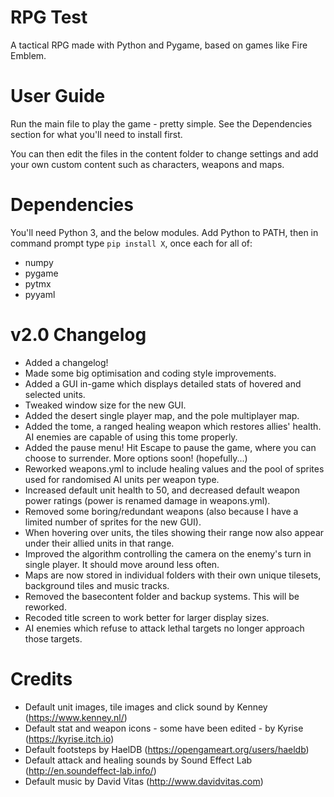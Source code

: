 # RPG Test
A tactical RPG made with Python and Pygame, based on games like Fire Emblem.

# User Guide
Run the main file to play the game - pretty simple. See the Dependencies section for what you'll need to install first.

You can then edit the files in the content folder to change settings and add your own custom content such as characters, weapons and maps.

# Dependencies
You'll need Python 3, and the below modules. Add Python to PATH, then in command prompt type `pip install X`, once each for all of:
 - numpy
 - pygame
 - pytmx
 - pyyaml

# v2.0 Changelog
 - Added a changelog!
 - Made some big optimisation and coding style improvements.
 - Added a GUI in-game which displays detailed stats of hovered and selected units.
 - Tweaked window size for the new GUI.
 - Added the desert single player map, and the pole multiplayer map.
 - Added the tome, a ranged healing weapon which restores allies' health. AI enemies are capable of using this tome properly.
 - Added the pause menu! Hit Escape to pause the game, where you can choose to surrender. More options soon! (hopefully...)
 - Reworked weapons.yml to include healing values and the pool of sprites used for randomised AI units per weapon type.
 - Increased default unit health to 50, and decreased default weapon power ratings (power is renamed damage in weapons.yml).
 - Removed some boring/redundant weapons (also because I have a limited number of sprites for the new GUI).
 - When hovering over units, the tiles showing their range now also appear under their allied units in that range.
 - Improved the algorithm controlling the camera on the enemy's turn in single player. It should move around less often.
 - Maps are now stored in individual folders with their own unique tilesets, background tiles and music tracks.
 - Removed the basecontent folder and backup systems. This will be reworked.
 - Recoded title screen to work better for larger display sizes.
 - AI enemies which refuse to attack lethal targets no longer approach those targets.

# Credits
 - Default unit images, tile images and click sound by Kenney (https://www.kenney.nl/)
 - Default stat and weapon icons - some have been edited - by Kyrise (https://kyrise.itch.io)
 - Default footsteps by HaelDB (https://opengameart.org/users/haeldb)
 - Default attack and healing sounds by Sound Effect Lab (http://en.soundeffect-lab.info/)
 - Default music by David Vitas (http://www.davidvitas.com)

